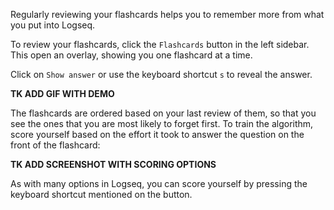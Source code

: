 Regularly reviewing your flashcards helps you to remember more from what you put into Logseq.

To review your flashcards, click the `Flashcards` button in the left sidebar. This open an overlay, showing you one flashcard at a time.

Click on `Show answer` or use the keyboard shortcut `s` to reveal the answer.

**TK ADD GIF WITH DEMO**

The flashcards are ordered based on your last review of them, so that you see the ones that you are most likely to forget first. To train the algorithm, score yourself based on the effort it took to answer the question on the front of the flashcard:

**TK ADD SCREENSHOT WITH SCORING OPTIONS**

As with many options in Logseq, you can score yourself by pressing the keyboard shortcut mentioned on the button.